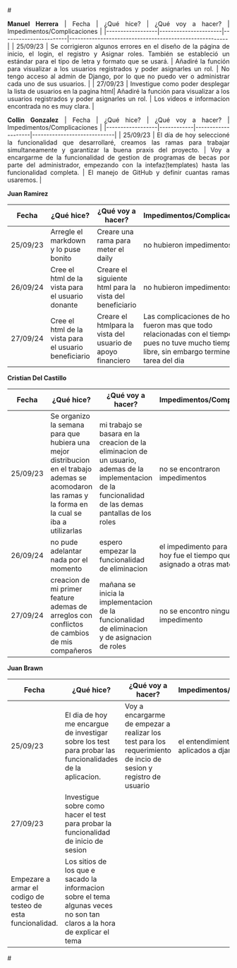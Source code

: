 #<div style="text-align: justify">

**Manuel Herrera**
| Fecha            | ¿Qué hice?          | ¿Qué voy a hacer?     | Impedimentos/Complicaciones                            |
|------------------|----------------------|-----------------------|--------------------------------------------------------|
| 25/09/23        | Se corrigieron algunos errores en el diseño de la página de inicio, el login, el registro y Asignar roles. También se estableció un estándar para el tipo de letra y formato que se usará. | Añadiré la función para visualizar a los usuarios registrados y poder asignarles un rol. | No tengo acceso al admin de Django, por lo que no puedo ver o administrar cada uno de sus usuarios. |
| 27/09/23        | Investigue como poder desplegar la lista de usuarios en la pagina html| Añadiré la función para visualizar a los usuarios registrados y poder asignarles un rol. | Los videos e informacion encontrada no es muy clara. |

**Collin Gonzalez**
| Fecha            | ¿Qué hice? | ¿Qué voy a hacer? | Impedimentos/Complicaciones |
|------------------|------------|--------------------|-----------------------------|
|    25/09/23      |  El día de hoy seleccioné la funcionalidad que desarrollaré, creamos las ramas para trabajar simultaneamente y garantizar la buena praxis del proyecto.  |     Voy a encargarme de la funcionalidad de gestion de programas de becas por parte del administrador, empezando con la intefaz(templates) hasta las funcionalidad completa.     |    El manejo de GitHub y definir cuantas ramas usaremos.    | 

**Juan Ramirez**

| Fecha            | ¿Qué hice? | ¿Qué voy a hacer? | Impedimentos/Complicaciones |
|------------------|------------|--------------------|-----------------------------|
| 25/09/23           |   Arregle el markdown y lo puse bonito   | Creare una rama para meter el daily                    |no hubieron impedimentos                             |
26/09/24            | Cree el html de la vista para el usuario donante | Creare el siguiente html para la vista del beneficiario | no hubieron impedimentos 
| 27/09/24            |    Cree el html de la vista para el usuario beneficiario     | Creare el htmlpara la vista del usuario de apoyo financiero | Las complicaciones de hoy fueron mas que todo relacionadas con el tiempo, pues no tuve mucho tiempo libre, sin embargo termine la tarea del dia|


**Cristian Del Castillo**

| Fecha            | ¿Qué hice? | ¿Qué voy a hacer? | Impedimentos/Complicaciones |
|------------------|------------|--------------------|-----------------------------|
| 25/09/23           |  Se organizo la semana para que hubiera una mejor distribucion en el trabajo ademas se acomodaron las ramas y la forma en la cual se iba a utilizarlas       |  mi trabajo se basara en la creacion de la eliminacion de un usuario, ademas de la implementacion de la funcionalidad de las demas pantallas de los roles                  |         no se encontraron impedimentos                    |
| 26/09/24              |  no pude adelantar nada por el momento    | espero empezar la funcionalidad de eliminacion             |    el impedimento para el dia de hoy fue el tiempo que ya tenia asignado a otras materias                 |
| 27/09/24              | creacion de mi primer  feature ademas de arreglos con conflictos de cambios de mis compañeros  | mañana se inicia la implementacion de la funcionalidad de eliminacion y de asignacion de roles          |    no se encontro ningun impedimento              |
**Juan Brawn**

| Fecha            | ¿Qué hice? | ¿Qué voy a hacer? | Impedimentos/Complicaciones |
|------------------|------------|--------------------|-----------------------------|
| 25/09/23         | El dia de hoy me encargue de investigar sobre los test para probar las funcionalidades de la aplicacion.          |  Voy a encargarme de empezar a realizar los test para los requerimiento de incio de sesion y registro de usuario                  | el entendimiento de los test aplicados a django                            |
| 27/09/23        | Investigue sobre como hacer el test para probar la funcionalidad de inicio de sesion| 
Empezare a armar el codigo de testeo de esta funcionalidad. | Los sitios de los que e sacado la informacion sobre el tema algunas veces no son tan claros a la hora de explicar el tema |

#<div/>